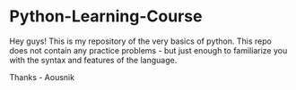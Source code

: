 # Python-Learning-Course
Hey guys! This is my repository of the very basics of python. This repo does not contain any practice problems - but just enough to familiarize you with the syntax and features of the language.

Thanks - Aousnik
